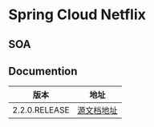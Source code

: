 # Spring Cloud Netflix



## SOA







## Documention

| 版本          | 地址                                                         |
| ------------- | ------------------------------------------------------------ |
| 2.2.0.RELEASE | [源文档地址](https://cloud.spring.io/spring-cloud-static/spring-cloud-netflix/2.2.0.RELEASE/reference/html/) |


